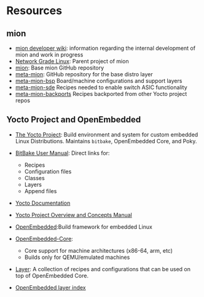 # Resources

## mion

* [mion developer wiki](https://github.com/NetworkGradeLinux/mion-docs/wiki):
  information regarding the internal development of mion and work in progress
* [Network Grade Linux](https://github.com/NetworkGradeLinux): Parent project of
  mion
* [mion](https://github.com/NetworkGradeLinux/mion): Base mion GitHub repository
* [meta-mion](https://github.com/NetworkGradeLinux/meta-mion): GitHub repository
  for the base distro layer
* [meta-mion-bsp](https://github.com/NetworkGradeLinux/meta-mion-bsp/)
  Board/machine configurations and support layers
* [meta-mion-sde](https://github.com/NetworkGradeLinux/meta-mion-sde/)
  Recipes needed to enable switch ASIC functionality
* [meta-mion-backports](https://github.com/NetworkGradeLinux/meta-mion-backports/)
  Recipes backported from other Yocto project repos

## Yocto Project and OpenEmbedded

* [The Yocto Project](https://www.yoctoproject.org/): Build environment and
  system for custom embedded Linux Distributions. Maintains `bitbake`,
  OpenEmbedded Core, and Poky.

* [BitBake User Manual](https://docs.yoctoproject.org/bitbake/):
  Direct links for:
  * Recipes
  * Configuration files
  * Classes
  * Layers
  * Append files
* [Yocto Documentation](https://docs.yoctoproject.org/)
* [Yocto Project Overview and Concepts Manual](https://docs.yoctoproject.org/overview-manual/index.html)
* [OpenEmbedded](https://www.openembedded.org/wiki/Main_Page):Build framework
  for embedded Linux
* [OpenEmbedded-Core](https://www.openembedded.org/wiki/OpenEmbedded-Core):
  * Core support for machine architectures (x86-64, arm, etc)
  * Builds only for QEMU/emulated machines
* [Layer](https://www.openembedded.org/Layers_FAQ): A collection of recipes and
  configurations that can be used on top of OpenEmbedded Core.
* [OpenEmbedded layer index](https://layers.openembedded.org/layerindex/branch/master/layers/)

